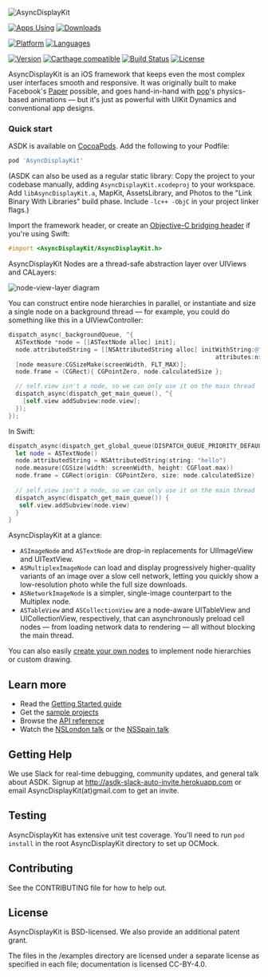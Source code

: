 ![AsyncDisplayKit](https://github.com/facebook/AsyncDisplayKit/blob/master/docs/assets/logo.png)

[![Apps Using](https://img.shields.io/badge/Apps%20Using%20ASDK-%3E3,658-28B9FE.svg)](http://cocoapods.org/pods/AsyncDisplayKit)
[![Downloads](https://img.shields.io/badge/Total%20Downloads-%3E377,749-28B9FE.svg)](http://cocoapods.org/pods/AsyncDisplayKit)

[![Platform](https://img.shields.io/badge/platforms-iOS%20%7C%20tvOS-orange.svg)](http://AsyncDisplayKit.org)
[![Languages](https://img.shields.io/badge/languages-ObjC%20%7C%20Swift-orange.svg)](http://AsyncDisplayKit.org)

[![Version](https://img.shields.io/cocoapods/v/AsyncDisplayKit.svg)](http://cocoapods.org/pods/AsyncDisplayKit)
[![Carthage compatible](https://img.shields.io/badge/Carthage-compatible-59C939.svg?style=flat)](https://github.com/Carthage/Carthage)
[![Build Status](https://travis-ci.org/facebook/AsyncDisplayKit.svg)](https://travis-ci.org/facebook/AsyncDisplayKit)
[![License](https://img.shields.io/cocoapods/l/AsyncDisplayKit.svg)](https://github.com/facebook/AsyncDisplayKit/blob/master/LICENSE)
 

AsyncDisplayKit is an iOS framework that keeps even the most complex user
interfaces smooth and responsive.  It was originally built to make Facebook's
[Paper](https://facebook.com/paper) possible, and goes hand-in-hand with
[pop](https://github.com/facebook/pop)'s physics-based animations &mdash; but
it's just as powerful with UIKit Dynamics and conventional app designs.

### Quick start

ASDK is available on [CocoaPods](http://cocoapods.org).  Add the following to your Podfile:

```ruby
pod 'AsyncDisplayKit'
```
 
(ASDK can also be used as a regular static library:  Copy the project to your
codebase manually, adding `AsyncDisplayKit.xcodeproj` to your workspace.  Add
`libAsyncDisplayKit.a`, MapKit, AssetsLibrary, and Photos to the "Link Binary With
Libraries" build phase.  Include `-lc++ -ObjC` in your project linker flags.)

Import the framework header, or create an [Objective-C bridging
header](https://developer.apple.com/library/ios/documentation/swift/conceptual/buildingcocoaapps/MixandMatch.html)
if you're using Swift:

```objective-c
#import <AsyncDisplayKit/AsyncDisplayKit.h>
```

AsyncDisplayKit Nodes are a thread-safe abstraction layer over UIViews and
CALayers:

![node-view-layer diagram](https://github.com/facebook/AsyncDisplayKit/blob/master/docs/assets/node-view-layer.png)

You can construct entire node hierarchies in parallel, or instantiate and size
a single node on a background thread &mdash; for example, you could do
something like this in a UIViewController:

```objective-c
dispatch_async(_backgroundQueue, ^{
  ASTextNode *node = [[ASTextNode alloc] init];
  node.attributedString = [[NSAttributedString alloc] initWithString:@"hello!"
                                                          attributes:nil];
  [node measure:CGSizeMake(screenWidth, FLT_MAX)];
  node.frame = (CGRect){ CGPointZero, node.calculatedSize };

  // self.view isn't a node, so we can only use it on the main thread
  dispatch_async(dispatch_get_main_queue(), ^{
    [self.view addSubview:node.view];
  });
});
```

In Swift:

```swift
dispatch_async(dispatch_get_global_queue(DISPATCH_QUEUE_PRIORITY_DEFAULT, 0) {
  let node = ASTextNode()
  node.attributedString = NSAttributedString(string: "hello")
  node.measure(CGSize(width: screenWidth, height: CGFloat.max))
  node.frame = CGRect(origin: CGPointZero, size: node.calculatedSize)
            
  // self.view isn't a node, so we can only use it on the main thread
  dispatch_async(dispatch_get_main_queue()) {
   self.view.addSubview(node.view)
  }
}
```

AsyncDisplayKit at a glance:

* `ASImageNode` and `ASTextNode` are drop-in replacements for UIImageView and
  UITextView.
* `ASMultiplexImageNode` can load and display progressively higher-quality
  variants of an image over a slow cell network, letting you quickly show a
  low-resolution photo while the full size downloads.
* `ASNetworkImageNode` is a simpler, single-image counterpart to the Multiplex
  node.
* `ASTableView` and `ASCollectionView` are a node-aware UITableView and
  UICollectionView, respectively, that can asynchronously preload cell nodes
  &mdash; from loading network data to rendering &mdash; all without blocking
  the main thread.

You can also easily [create your own
nodes](https://github.com/facebook/AsyncDisplayKit/blob/master/AsyncDisplayKit/ASDisplayNode%2BSubclasses.h)
to implement node hierarchies or custom drawing.

## Learn more

* Read the [Getting Started guide](http://asyncdisplaykit.org/docs/getting-started.html)
* Get the [sample projects](https://github.com/facebook/AsyncDisplayKit/tree/master/examples)
* Browse the [API reference](http://asyncdisplaykit.org/appledocs.html)
* Watch the [NSLondon talk](http://vimeo.com/103589245) or the [NSSpain talk](https://www.youtube.com/watch?v=RY_X7l1g79Q)

## Getting Help

We use Slack for real-time debugging, community updates, and general talk about ASDK. Signup at http://asdk-slack-auto-invite.herokuapp.com or email AsyncDisplayKit(at)gmail.com to get an invite.

## Testing

AsyncDisplayKit has extensive unit test coverage.  You'll need to run `pod install` in the root AsyncDisplayKit directory to set up OCMock.

## Contributing

See the CONTRIBUTING file for how to help out.

## License

AsyncDisplayKit is BSD-licensed.  We also provide an additional patent grant.

The files in the /examples directory are licensed under a separate license as specified in each file; documentation is licensed CC-BY-4.0.
